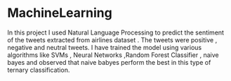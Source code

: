 # MachineLearning
In this project I used Natural Language Processing to predict the sentiment of the tweets extracted from airlines dataset .
The tweets were positive , negative and neutral tweets.
I have trained the model using various algorithms like SVMs , Neural Networks ,Random Forest Classifier , naive bayes and observed that naive babyes perform the best in this type of ternary classification.
